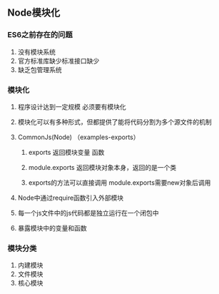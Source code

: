 ## Node模块化

### ES6之前存在的问题

1. 没有模块系统
2. 官方标准库缺少标准接口缺少
3. 缺乏包管理系统

### 模块化

1. 程序设计达到一定规模 必须要有模块化

2. 模块化可以有多种形式，但都提供了能将代码分割为多个源文件的机制

3. CommonJs(Node) （examples-exports）

   1. exports 返回模块变量 函数

   2. module.exports 返回模块对象本身，返回的是一个类

   3. exports的方法可以直接调用 module.exports需要new对象后调用    

4. Node中通过require函数引入外部模块

5. 每一个js文件中的js代码都是独立运行在一个闭包中

6. 暴露模块中的变量和函数

### 模块分类

1. 内建模块
2. 文件模块
3. 核心模块